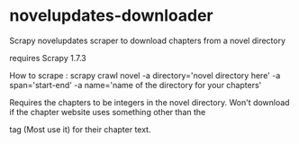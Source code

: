 # novelupdates-downloader
Scrapy novelupdates scraper to download chapters from a novel directory

requires Scrapy 1.7.3

How to scrape : scrapy crawl novel -a directory='novel directory here' -a span='start-end' -a name='name of the directory
for your chapters'

Requires the chapters to be integers in the novel directory.
Won't download if the chapter website uses something other than the <p> tag (Most use it) for their chapter text. 
